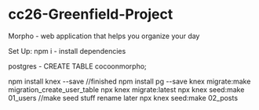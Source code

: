 # cc26-Greenfield-Project
Morpho - web application that helps you organize your day


Set Up: 
npm i - install dependencies


postgres - 
CREATE TABLE cocoonmorpho;

npm install knex --save  //finished
npm install pg --save
knex migrate:make migration_create_user_table 
npx knex migrate:latest
npx knex seed:make 01_users //make seed stuff rename later
npx knex seed:make 02_posts